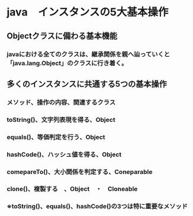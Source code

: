 # java　インスタンスの5大基本操作
## Objectクラスに備わる基本機能
### javaにおける全てのクラスは、継承関係を親へ辿っていくと「java.lang.Object」のクラスに行き着く。

## 多くのインスタンスに共通する5つの基本操作
### メソッド、操作の内容、関連するクラス
### toString()、文字列表現を得る、Object
### equals()、等価判定を行う、Object
### hashCode()、ハッシュ値を得る、Object
### comepareTo()、大小関係を判定する、Coneparable
### clone()、複製する　、Object　・　Cloneable
### ※toString()、equals()、hashCode()の3つは特に重要なメソッド
